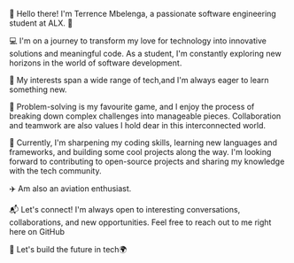 👋 Hello there! I'm Terrence Mbelenga, a passionate software engineering student at ALX. 🚀

💻 I'm on a journey to transform my love for technology into innovative solutions and meaningful code. As a student, I'm constantly exploring new horizons in the world of software development.

🌱 My interests span a wide range of tech,and I'm always eager to learn something new.

🧩 Problem-solving is my favourite game, and I enjoy the process of breaking down complex challenges into manageable pieces. Collaboration and teamwork are also values I hold dear in this interconnected world.

🔧 Currently, I'm sharpening my coding skills, learning new languages and frameworks, and building some cool projects along the way. I'm looking forward to contributing to open-source projects and sharing my knowledge with the tech community.

✈️ Am also an aviation enthusiast.

📬 Let's connect! I'm always open to interesting conversations, collaborations, and new opportunities. Feel free to reach out to me right here on GitHub


🚀 Let's build the future in tech🌍



<!---
Mbelenga/Mbelenga is a ✨ special ✨ repository because its `README.md` (this file) appears on your GitHub profile.
You can click the Preview link to take a look at your changes.
--->
